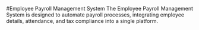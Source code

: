 #Employee Payroll Management System
The Employee Payroll Management System is designed to automate payroll processes, integrating 
employee details, attendance, and tax compliance into a single platform.
